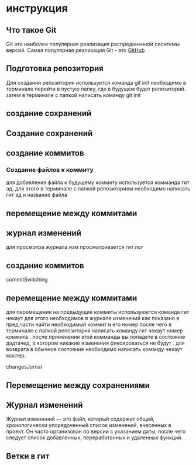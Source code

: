 # инструкция 


## Что такое Git 


Git это наиболее популярная реализация распредененной сиситемы версий. Самая популярная реализация Git - 
это [GitHub](https://github.com/)

## Подготовка репозитория 
Для создания репозитория используется команда git init необходимо в терминале перейти в пустую папку, где в будущем будет репозиторий. затем в терминале с папкой написать команду git init  
## создание сохранений 
## Создание сохранений 
## создание коммитов 
### Создание файлов к коммиту 
для добавления файла к будущему коммиту используется комманда гит эд, для этого в терминале с папкой репозиторием необходимо написать гит эд и название файла 

## перемещение между коммитами 

## журнал изменений
для просмотра журнала изм просматривается гит лог

## создание коммитов
 commitSwitching

## перемещение между коммитами
для перемещения на предыдущие коммиты используюется команда гит чекаут для этого необходимов в журнале изменений как показано в пред.части найти необходимый коммит и его номер после чего в терминале с папкой репозитория написать команду гит чекаут номер коммита . после применения этой комманды вы попадете в состояние дэдтачед, в котором никакие изменения фиксироваться не будут . для возврата в обычное состояние необходимо написать команду чекаут мастер. 

 
 changesJurnal

## Перемещение между сохранениями 

## Журнал изменений 

Журнал изменений — это файл, который содержит общий, хронологически упорядоченный список изменений, внесенных в проект. Он часто организован по версии с указанием даты, после чего следует список добавленных, переработанных и удаленных функций.

## Ветки в гит 